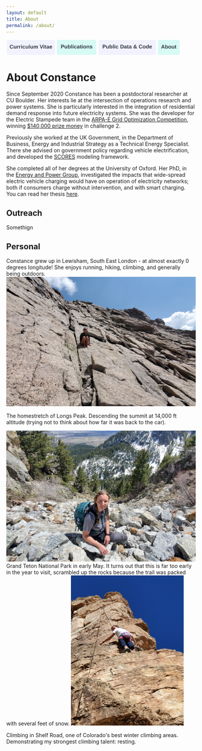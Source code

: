 ```yaml
---
layout: default
title: About
permalink: /about/
---
```

<a href="https://constancecrozier.github.io/cv/"><img src="/images/cv_button.png" alt="drawing" height="40"/></a><a href="https://constancecrozier.github.io/pubs/"><img src="/images/pub_button.png" alt="drawing" height="40"/></a><a href="https://constancecrozier.github.io/code/"><img src="/images/code_button.png" alt="drawing" height="40"/></a><a href="https://constancecrozier.github.io/about/"><img src="/images/about_button.png" alt="drawing" height="40"/></a>
# About Constance
Since September 2020 Constance has been a postdoctoral researcher at CU Boulder. Her interests lie at the intersection of operations research and power systems. She is particularly interested in the integration of residential demand response into future electricity systems. She was the developer for the Electric Stampede team in the [ARPA-E Grid Optimization Competition](https://gocompetition.energy.gov), winning [$140,000 prize money](https://gocompetition.energy.gov/challenges/challenge-2/Leaderboards/Final) in challenge 2.

Previously she worked at the UK Government, in the Department of Business, Energy and Industrial Strategy as a Technical Energy Specialist. There she advised on government policy regarding vehicle electrification, and developed the [SCORES](https://github.com/constancecrozier/SCORES) modeling framework.

She completed all of her degrees at the University of Oxford. Her PhD, in the [Energy and Power Group](https://epg.eng.ox.ac.uk), investigated the impacts that wide-spread electric vehicle charging would have on operation of electricity networks; both if consumers charge without intervention, and with smart charging. You can read her thesis [here](https://ora.ox.ac.uk/objects/uuid:1cb55756-6cc6-45ea-aa6d-82a952ecaf7c/download_file?safe_filename=thesis_revised.pdf&type_of_work=Thesis).

<h2>Outreach</h2>
Somethign

<h2>Personal</h2>
Constance grew up in Lewisham, South East London - at almost exactly 0 degrees longitude! She enjoys running, hiking, climbing, and generally being outdoors. 


<img src="/images/longs2021.jpg" alt="drawing" width="600"/>

The homestretch of Longs Peak. Descending the summit at 14,000 ft altitude (trying not to think about how far it was back to the car).

<img src="/images/teton2021.jpg" alt="drawing" width="600"/>
Grand Teton National Park in early May. It turns out that this is far too early in the year to visit, scrambled up the rocks because the trail was packed with several feet of snow. 

<img src="/images/shelf2022.jpg" alt="drawing" width="300"/>

Climbing in Shelf Road, one of Colorado's best winter climbing areas. Demonstrating my strongest climbing talent: resting.
